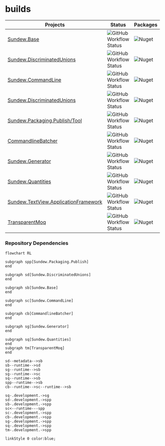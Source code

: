 # builds

| **Projects**                                                                                            | Status                                                                                                                                                        | Packages                                                                      | Actions                                                                                   |
| ------------------------------------------------------------------------------------------------------- | ------------------------------------------------------------------------------------------------------------------------------------------------------------- | ----------------------------------------------------------------------------- | ----------------------------------------------------------------------------------------- |
| [Sundew.Base](https://github.com/sundews/Sundew.Base)                                                   | ![GitHub Workflow Status](https://img.shields.io/github/workflow/status/sundews/Sundew.Base/.github/workflows/dotnet.yml?branch=main)                          | ![Nuget](https://img.shields.io/nuget/v/Sundew.Base)                          | [GitHub Actions](https://github.com/sundews/Sundew.Base/actions)                          |
| [Sundew.DiscriminatedUnions](https://github.com/sundews/Sundew.DiscriminatedUnions)                                                   | ![GitHub Workflow Status](https://img.shields.io/github/workflow/status/sundews/Sundew.DiscriminatedUnions/.NET?label=GitHub%20Actions&logo=github)                          | ![Nuget](https://img.shields.io/nuget/v/Sundew.DiscriminatedUnions)                          | [GitHub Actions](https://github.com/sundews/Sundew.DiscriminatedUnions/actions)                          |
| [Sundew.CommandLine](https://github.com/sundews/Sundew.CommandLine)                                     | ![GitHub Workflow Status](https://img.shields.io/github/workflow/status/sundews/Sundew.CommandLine/.NET?label=GitHub%20Actions&logo=github)                   | ![Nuget](https://img.shields.io/nuget/v/Sundew.CommandLine)                   | [GitHub Actions](https://github.com/sundews/Sundew.CommandLine/actions)                   |
| [Sundew.DiscriminatedUnions](https://github.com/sundews/Sundew.DiscriminatedUnions)                     | ![GitHub Workflow Status](https://img.shields.io/github/workflow/status/sundews/Sundew.DiscriminatedUnions/.NET?label=GitHub%20Actions&logo=github)           | ![Nuget](https://img.shields.io/nuget/v/Sundew.DiscriminatedUnions)           | [GitHub Actions](https://github.com/sundews/Sundew.DiscriminatedUnions/actions)           |
| [Sundew.Packaging.Publish/Tool](https://github.com/sundews/Sundew.Packaging)                            | ![GitHub Workflow Status](https://img.shields.io/github/workflow/status/sundews/Sundew.Packaging/.NET?label=GitHub%20Actions&logo=github)                     | ![Nuget](https://img.shields.io/nuget/v/Sundew.Packaging.Publish)             | [GitHub Actions](https://github.com/sundews/Sundew.Packaging/actions)                     |
| [CommandlineBatcher](https://github.com/sundews/CommandlineBatcher)                                     | ![GitHub Workflow Status](https://img.shields.io/github/workflow/status/sundews/CommandlineBatcher/.NET?label=GitHub%20Actions&logo=github)                   | ![Nuget](https://img.shields.io/nuget/v/CommandlineBatcher)                   | [GitHub Actions](https://github.com/sundews/CommandlineBatcher/actions)                   |
| [Sundew.Generator](https://github.com/sundews/Sundew.Generator)                                         | ![GitHub Workflow Status](https://img.shields.io/github/workflow/status/sundews/Sundew.Generator/.NET?label=GitHub%20Actions&logo=github)                     | ![Nuget](https://img.shields.io/nuget/v/Sundew.Generator)                     | [GitHub Actions](https://github.com/sundews/Sundew.Generator/actions)                     |
| [Sundew.Quantities](https://github.com/sundews/Sundew.Quantities)                                       | ![GitHub Workflow Status](https://img.shields.io/github/workflow/status/sundews/Sundew.Quantities/.NET?label=GitHub%20Actions&logo=github)                    | ![Nuget](https://img.shields.io/nuget/v/Sundew.Quantities)                    | [GitHub Actions](https://github.com/sundews/Sundew.Quantities/actions)                    |
| [Sundew.TextView.ApplicationFramework](https://github.com/sundews/Sundew.TextView.ApplicationFramework) | ![GitHub Workflow Status](https://img.shields.io/github/workflow/status/sundews/Sundew.TextView.ApplicationFramework/.NET?label=GitHub%20Actions&logo=github) | ![Nuget](https://img.shields.io/nuget/v/Sundew.TextView.ApplicationFramework) | [GitHub Actions](https://github.com/sundews/Sundew.TextView.ApplicationFramework/actions) |
| [TransparentMoq](https://github.com/sundews/TransparentMoq)                                             | ![GitHub Workflow Status](https://img.shields.io/github/workflow/status/sundews/TransparentMoq/.NET?label=GitHub%20Actions&logo=github)                       | ![Nuget](https://img.shields.io/nuget/v/TransparentMoq)                       | [GitHub Actions](https://github.com/sundews/TransparentMoq/actions)                       |


### Repository Dependencies
```mermaid
flowchart RL

subgraph spp[Sundew.Packaging.Publish]
end

subgraph sd[Sundew.DiscriminatedUnions]
end

subgraph sb[Sundew.Base]
end

subgraph sc[Sundew.CommandLine]
end

subgraph cb[CommandlineBatcher]
end

subgraph sg[Sundew.Generator]
end

subgraph sq[Sundew.Quantities]
end
subgraph tm[TransparentMoq]
end

sd--metadata-->sb
sb--runtime-->sd
sg--runtime-->sb
sg--runtime-->sc
sq--runtime-->sb
spp--runtime-->sb
cb--runtime-->sc--runtime-->sb

sq-.development.->sg
sd-.development.->spp
sb-.development.->spp
sc<--runtime---spp
sc-.development.->spp
cb-.development.->spp
sg-.development.->spp
sq-.development.->spp
tm-.development.->spp

linkStyle 0 color:blue;
```

